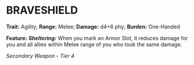 # BRAVESHIELD

**Trait:** Agility; **Range:** Melee; **Damage:** d4+6 phy; **Burden:** One-Handed

**Feature:** ***Sheltering:*** When you mark an Armor Slot, it reduces damage for you and all allies within Melee range of you who took the same damage.

*Secondary Weapon - Tier 4*